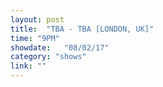 ```yaml
---
layout: post
title:  "TBA - TBA [LONDON, UK]"
time: "9PM"
showdate:   "08/02/17"
category: "shows"
link: ""
---
```

